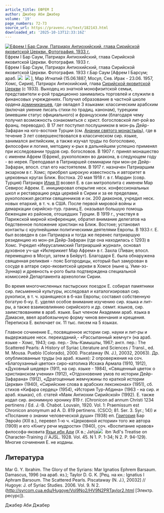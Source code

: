 ```yaml
---
article_title: ЕФРЕМ I
author: Джабер Аби Джабер
volume: '19'
page_numbers: 72-73
source_url: https://pravenc.ru/text/182143.html
downloaded_at: '2025-10-13T12:33:16Z'
---
```


[![Ефрем I Бар Саум, Патриарх Антиохийский, глава Сирийской яковитской Церкви. Фотография. 1933 г.](https://pravenc.ru/data/394/487/1234/i200.jpg "Кликните для увеличения картинки")](https://pravenc.ru/data/394/487/1234/i400.jpg)Ефрем I Бар Саум, Патриарх Антиохийский, глава Сирийской яковитской Церкви. Фотография. 1933 г.  
Ефрем I Бар Саум, Патриарх Антиохийский, глава Сирийской яковитской Церкви. Фотография. 1933 г.Бар Саум [Афрем I Барсум; араб. ![](https://pravenc.ru/char/26272/xc2xccujI/image.png)  ![](https://pravenc.ru/char/26272/xc2AjxafC/image.png) ], Мар Игнатий (15.06.1887, Мосул, Сев. Ирак - 23.06. 1957, Хомс, Сирия), Патриарх Антиохийский, глава [Сирийской яковитской Церкви](<https://pravenc.ru/text/Сирийская яковитская Церквь.html>) (с 1933). Выходец из знатной монофизитской семьи, представители к-рой традиционно занимались торговлей и служили в финансовых учреждениях. Получил образование в частной школе ордена [доминиканцев](https://pravenc.ru/text/Доминиканцы.html), где овладел 3 языками: классическим арабским (включая умение писать стихи по традиц. канонам), турецким (имевшим статус официального) и французским (благодаря чему получил возможность ознакомиться с христ. богословской лит-рой во франц. переводах). В 17 лет поступил послушником в мон-рь Дейр-Зафаран на юго-востоке Турции (см. [Анании святого монастырь](<https://pravenc.ru/text/Анании святого монастырь.html>)), где в течение 3 лет совершенствовался в классическом сир. языке, занимался английским, а также изучал труды по богословию, философии и логике, методику к-рых в дальнейшем успешно применял при исследовании трудов сир. богословов. В 1907 г. принял монашество с именем Афрем (Ефрем), рукоположен во диакона, в следующем году - во иерея. Преподавал в Патриаршей семинарии при мон-ре Дейр-Зафаран, впосл. стал его настоятелем. В 1917 г. назначен Патриаршим экзархом в г. Хомс; приобрел широкую известность и авторитет в церковных кругах Ближ. Востока. 20 мая 1918 г. в г. Мардин (совр. Турция) Патриарх [Илия III](<https://pravenc.ru/text/Илия III.html>) возвел Е. в сан митрополита с именем Мар Севирос Афрем. Е. инициировал открытие неск. конфессиональных школ и реставрацию ряда церквей в Сирии и за ее пределами, рукоположил десятки священников и ок. 200 диаконов, учредил неск. новых епархий, в т. ч. в США. После первой мировой войны и демаркации сирийско-тур. границ Е. оказывал большую помощь беженцам из районов, отошедших Турции. В 1919 г., участвуя в Парижской мирной конференции, обратил внимание делегатов на бедственное положение христиан на Ближ. Востоке; установил контакты с крупнейшими политическими деятелями Европы. В 1933 г. Е. был возведен в сан Патриарха и тогда же перенес патриаршую резиденцию из мон-ря Дейр-Зафаран (где она находилась с 1293) в Хомс. Учредил «Иерусалимский Патриарший журнал», основал духовное уч-ще «Иклерикиет Мар Афрем» в г. Захла (Ливан; впосл. перемещено в Мосул, затем в Бейрут). Благодаря Е. была обнаружена священная реликвия - пояс Богородицы, который был замурован в сосуде в алтаре сиро-яковитской церкви в Хомсе (ныне ц. Умм-эз-Зуннар) и древность к-рого была подтверждена специальной комиссией Департамента археологии Сирии.

Во время многочисленных пастырских поездок Е. собирал памятники сир. письменной культуры, исследовал и каталогизировал сир. рукописи, в т. ч. хранящиеся в б-ках Европы; составил собственную богатую б-ку. Е. уделял особое внимание изучению сир. языка и лит-ры, а также взаимовлиянию сирийского и др. семит. языков, сир. заимствованиям в араб. языке. Был членом Академии араб. языка в Дамаске, ввел арабоязычную форму чинов венчания и крещения. Переписка Е. включает ок. 11 тыс. писем на 5 языках.

Главное сочинение Е., посвященное истории сир. науки и лит-ры и выдержавшее неск. переизданий,- «Рассыпанный жемчуг» (на араб. языке - Хомс, 1943; сир. пер.- Эль-Камышлы, 1967; англ. пер.: The Scattered Pearls: A History of Syriac Literature and Sciences / Transl., ed. M. Mousa. Pueblo (Colorado), 2000. Piscataway (N. J.), 20032, 20063). Др. опубликованные труды (на араб. языке): 2 опровержения на соч. «Благоуханный цветок» сиро-католика Исхака Армала (1910, 1912), «Духовный шедевр» (1911, на сир. языке - 1984), «Священный цветок о христианском учении» (1912), «Отдохновение умов по истории Дейр-Зафарана» (1912), «Драгоценные жемчужины по краткой истории Церкви» (1940), «Сирийские слова в арабских лексиконах» (1951), сб. стихов «Кифара сердец» (1954), «История Тур-Абдина» (1963 - на сир. и араб. языках), сб. статей «Маяк Антиохии Сирийской» (1992). Е. также издал сир. анонимную хронику 819 г. (Chronicon ad annum Christi 1234 pertinens / Ed. J.-B. Chabot. Louvain, 1920. Vol. 1: Praemissum est Chronicon anonymum ad A. D. 819 pertinens. (CSCO; 81. Ser. 3. Syr.; 14)) и «Послание о знании человеческой души» (1938) еп. [Григория](https://pravenc.ru/text/Григорий.html) Бар Эвройо (XIII в.), перевел 1-ю ч. «Церковной истории» того же автора (1909) и его «Книгу речи мудрости» (1940), соч. «Воспитание нравов» философа-яковита [Яхьи ибн Ади](<https://pravenc.ru/text/Яхьи ибн Ади.html>) (X в.; Jahja![](https://pravenc.ru/char/26150/x5cx5c/image.png)  ibn ‘Adî's Treatise on Character-Training // AJSL. 1928. Vol. 45. N 1. P. 1-34; N 2. P. 94-129). Многие сочинения Е. не изданы.

## Литература

Mar G. Y. Ibrahim. The Glory of the Syrians: Mar Ignatios Ephrem Barsaum. Damascus, 1996 (на араб. яз.); Taylor D. G. K. [Рец. на кн.: Ignatius I Aphram Barsoum. The Scattered Pearls. Piscataway (N. J.), 20032] // Hugoye: J. of Syriac Studies. 2006. Vol. 9. N 2. (http://syrcom.cua.edu/Hugoye/Vol9No2/HV9N2PRTaylor2.html [Электр. ресурс]).

Джабер Аби Джабер
